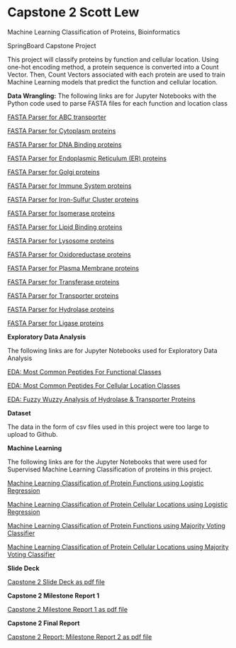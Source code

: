 # Capstone 2 Scott Lew
Machine Learning Classification of Proteins, Bioinformatics

SpringBoard Capstone Project

This project will classify proteins by function and cellular 
location. Using one-hot encoding method, a protein
sequence is converted into a Count Vector. Then,
Count Vectors associated with each protein are used
to train Machine Learning models that predict the function
and cellular location.

**Data Wrangling:**
The following links are for Jupyter Notebooks with the Python
code used to parse FASTA files for each function and location class

[FASTA Parser for ABC transporter ](https://github.com/swlew369/Capstone2_Lew/blob/master/Cap2_Acq_ABC_Fasta_Parser.ipynb)

[FASTA Parser for Cytoplasm proteins ](https://github.com/swlew369/Capstone2_Lew/blob/master/Cap2_Acq_Cytoplasm_Fasta_Parser.ipynb)

[FASTA Parser for DNA Binding proteins ](https://github.com/swlew369/Capstone2_Lew/blob/master/Cap2_Acq_DNA-Binding_Fasta_Parser.ipynb)

[FASTA Parser for Endoplasmic Reticulum (ER) proteins ](https://github.com/swlew369/Capstone2_Lew/blob/master/Cap2_Acq_ER_Fasta_Parser.ipynb)

[FASTA Parser for Golgi proteins ](https://github.com/swlew369/Capstone2_Lew/blob/master/Cap2_Acq_Golgi_Fasta_Parser.ipynb)

[FASTA Parser for Immune System proteins ](https://github.com/swlew369/Capstone2_Lew/blob/master/Cap2_Acq_Immune_Fasta_Parser.ipynb)

[FASTA Parser for Iron-Sulfur Cluster proteins ](https://github.com/swlew369/Capstone2_Lew/blob/master/Cap2_Acq_IronSulfurCluster_Fasta_Parser.ipynb)

[FASTA Parser for Isomerase proteins ](https://github.com/swlew369/Capstone2_Lew/blob/master/Cap2_Acq_Isomerase_Fasta_Parser.ipynb)

[FASTA Parser for Lipid Binding proteins ](https://github.com/swlew369/Capstone2_Lew/blob/master/Cap2_Acq_LipidBinding_Fasta_Parser.ipynb)

[FASTA Parser for Lysosome proteins ](https://github.com/swlew369/Capstone2_Lew/blob/master/Cap2_Acq_Lysosome_Fasta_Parser.ipynb)

[FASTA Parser for Oxidoreductase proteins ](https://github.com/swlew369/Capstone2_Lew/blob/master/Cap2_Acq_Oxidoreductase_Fasta_Parser.ipynb)

[FASTA Parser for Plasma Membrane proteins ](https://github.com/swlew369/Capstone2_Lew/blob/master/Cap2_Acq_Plasma-Membrane_Fasta_Parser.ipynb)

[FASTA Parser for Transferase proteins ](https://github.com/swlew369/Capstone2_Lew/blob/master/Cap2_Acq_Transferase_Fasta_Parser.ipynb)

[FASTA Parser for Transporter proteins ](https://github.com/swlew369/Capstone2_Lew/blob/master/Cap2_Acq_Transport_Fasta_Parser.ipynb)

[FASTA Parser for Hydrolase proteins ](https://github.com/swlew369/Capstone2_Lew/blob/master/Cap2_Acq_hydrolase_Fasta_Parser.ipynb)

[FASTA Parser for Ligase proteins ](https://github.com/swlew369/Capstone2_Lew/blob/master/Cap2_Acq_ligase_Fasta_Parser.ipynb)


**Exploratory Data Analysis**

The following links are for Jupyter Notebooks
used for Exploratory Data Analysis

[EDA: Most Common Peptides For Functional Classes ](https://github.com/swlew369/Capstone2_Lew/blob/master/Cap2_Protein_11-Functions_EDA-Part2.ipynb)

[EDA: Most Common Peptides For Cellular Location Classes ](https://github.com/swlew369/Capstone2_Lew/blob/master/Cap2_Protein-Locations_EDA_1.ipynb)

[EDA: Fuzzy Wuzzy Analysis of Hydrolase & Transporter Proteins ](https://github.com/swlew369/Capstone2_Lew/blob/master/Cap2_EDA_Protein_Hydrolase-Transporter_Model_FuzzyWuzzyAnalysis.ipynb)

**Dataset**

The data in the form of csv files used in
this project were too large to upload to Github.

**Machine Learning**

The following links are for the Jupyter Notebooks
that were used for Supervised Machine Learning Classification
of proteins in this project.

[Machine Learning Classification of Protein Functions using Logistic Regression](https://github.com/swlew369/Capstone2_Lew/blob/master/Cap2_ML_ProteinFunctions-LogisticRegression.ipynb)

[Machine Learning Classification of Protein Cellular Locations using Logistic Regression](https://github.com/swlew369/Capstone2_Lew/blob/master/Cap2_ML_ProteinLocations_LogisticRegression.ipynb)

[Machine Learning Classification of Protein Functions using Majority Voting Classifier](https://github.com/swlew369/Capstone2_Lew/blob/master/Cap2_ML_ProteinFunctions_MajorityVoting_Classifier.ipynb)

[Machine Learning Classification of Protein Cellular Locations using Majority Voting Classifier](https://github.com/swlew369/Capstone2_Lew/blob/master/Cap2_ML_ProteinLocations-MajorityVotingClassifier.ipynb)


**Slide Deck**

[Capstone 2 Slide Deck as pdf file](https://github.com/swlew369/Capstone2_Lew/blob/master/Capstone_2_Lew_SlideDeck.pdf)

**Capstone 2 Milestone Report 1**

[Capstone 2 Milestone Report 1 as pdf file](https://github.com/swlew369/Capstone2_Lew/blob/master/Capstone_2_Milestone_Report-1_Lew.pdf)


**Capstone 2 Final Report**

[Capstone 2 Report: Milestone Report 2 as pdf file](https://github.com/swlew369/Capstone2_Lew/blob/master/Capstone2_Report_ScottLew.pdf)















